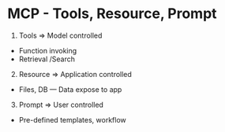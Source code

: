 # MCP - Tools, Resource, Prompt

1. Tools ⇒ Model controlled

* Function invoking
* Retrieval /Search

2. Resource ⇒ Application controlled

* Files, DB — Data expose to app

3. Prompt ⇒ User controlled

* Pre-defined templates, workflow

